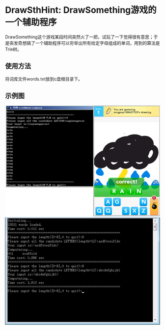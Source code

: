 ﻿DrawSthHint: DrawSomething游戏的一个辅助程序
============================

DrawSomething这个游戏某段时间突然火了一把，试玩了一下觉得很有意思；于是突发奇想搞了一个辅助程序可以穷举出所有给定字母组成的单词，用到的算法是Trie树。

## 使用方法

将词库文件words.txt放到c盘根目录下。

## 示例图

![examples](p_large_Jmfd_1872000011d51261.jpg "examples")
![examples](examples.png "examples")
